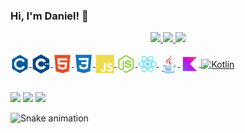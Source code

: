 ### Hi, I'm Daniel! 👋
<div align="center">

  <a href="https://github.com/Daniel-Albino">
  <img height="180em" src="https://github-readme-stats.vercel.app/api?username=Daniel-Albino&show_icons=true&theme=dark&include_all_commits=true&count_private=true"/>
  <img height="180em" src="https://github-readme-stats.vercel.app/api/top-langs/?username=Daniel-Albino&layout=compact&langs_count=7&theme=dark"/>
  <img height="180em" src="https://github-readme-stats.vercel.app/api/top-langs/?username=Daniel-Albino"/>
</div>

  
<div style="display: inline_block;"><br>
  <a href="#">
    <img align="center" alt="C" height="30" width="30" src="https://raw.githubusercontent.com/devicons/devicon/master/icons/c/c-plain.svg"/>
    <img align="center" alt="C++" height="30" width="30" src="https://raw.githubusercontent.com/devicons/devicon/master/icons/cplusplus/cplusplus-plain.svg"/>
    <img align="center" alt="HTML" height="30" width="30" src="https://raw.githubusercontent.com/devicons/devicon/master/icons/html5/html5-plain.svg"/>
    <img align="center" alt="CSS" height="30" width="30" src="https://raw.githubusercontent.com/devicons/devicon/master/icons/css3/css3-plain.svg"/>
    <img align="center" alt="JS" height="30" width="30" src="https://raw.githubusercontent.com/devicons/devicon/master/icons/javascript/javascript-plain.svg"/>
    <img align="center" alt="NodeJS" height="30" width="30" src="https://raw.githubusercontent.com/devicons/devicon/master/icons/nodejs/nodejs-plain.svg"/>
    <img align="center" alt="ReactJS" height="30" width="30" src="https://raw.githubusercontent.com/devicons/devicon/master/icons/react/react-original.svg"/>
    <img align="center" alt="Java" height="30" width="30" src="https://raw.githubusercontent.com/devicons/devicon/master/icons/java/java-original.svg"/>
    <img align="center" alt="Kotlin" height="30" width="30" src="https://raw.githubusercontent.com/devicons/devicon/master/icons/kotlin/kotlin-original.svg"/>
    <img align="center" alt="Kotlin" height="30" width="30" src="https://cdn.jsdelivr.net/gh/devicons/devicon/icons/androidstudio/androidstudio-original.svg" />
  </a>
</div>

##

<div> 
  <a href="https://www.instagram.com/daniel.albino.543/" target="_blank"><img src="https://img.shields.io/badge/-Instagram-%23E4405F?style=for-the-badge&logo=instagram&logoColor=white" target="_blank"></a>
  <a href = "mailto:danielalbino@live.com.pt"><img src="https://img.shields.io/badge/Microsoft_Outlook-0078D4?style=for-the-badge&logo=microsoft-outlook&logoColor=white" target="_blank"></a>
  <a href="https://www.facebook.com/daniel.albino.3344/" target="_blank"><img src="https://img.shields.io/badge/Facebook-1877F2?style=for-the-badge&logo=facebook&logoColor=white" target="_blank"></a>
  
</div>
  
![Snake animation](https://github.com/Daniel-Albino/Daniel-Albino/blob/output/github-contribution-grid-snake.svg)
<!--
**Daniel-Albino/daniel-albino** is a ✨ _special_ ✨ repository because its `README.md` (this file) appears on your GitHub profile.

Here are some ideas to get you started:

- 🔭 I’m currently working on ...
- 🌱 I’m currently learning ...
- 👯 I’m looking to collaborate on ...
- 🤔 I’m looking for help with ...
- 💬 Ask me about ...
- 📫 How to reach me: ...
- 😄 Pronouns: ...
- ⚡ Fun fact: ...
-->
